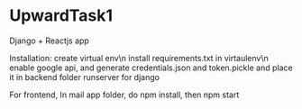 # UpwardTask1


Django + Reactjs app

Installation:
  create virtual env\n
  install requirements.txt in virtaulenv\n
  enable google api, and generate credentials.json and token.pickle and place it in backend folder
  runserver for django
  
  For frontend,
  In mail app folder, do npm install,
  then npm start
  



